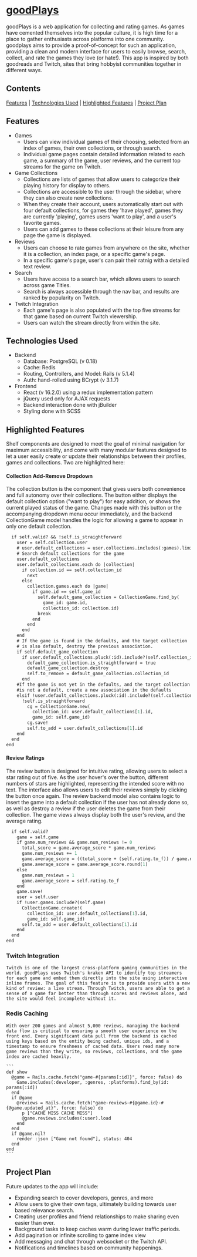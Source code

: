 [goodPlays](https://goodplays.herokuapp.com)
======

goodPlays is a web application for collecting and rating games. As games have cemented themselves into the popular culture, it is high time for a place to gather enthusiasts across platforms into one community. goodplays aims to provide a proof-of-concept for such an application, providing a clean and modern interface for users to easily browse, search, collect, and rate the games they love (or hate!). This app is inspired by both goodreads and Twitch, sites that bring hobbyist communities together in different ways.

## Contents
[Features](#features) | [Technologies Used](#technologies-used) | [Highlighted Features](#highlighted-features) | [Project Plan](#project-plan)

## Features
  * Games
    * Users can view individual games of their choosing, selected from an index of games, their own collections, or through search.
    * Individual game pages contain detailed information related to each game, a summary of the game, user reviews, and the current top streams for the game on Twitch.
  * Game Collections
    * Collections are lists of games that allow users to categorize their playing history for display to others.  
    * Collections are accessible to the user through the sidebar, where they can also create new collections.
    * When they create their account, users automatically start out with four default collections, for games they 'have played', games they are currently 'playing', games users 'want to play', and a user's favorite games.
    * Users can add games to these collections at their leisure from any page the game is displayed.
  * Reviews
    * Users can choose to rate games from anywhere on the site, whether it is a collection, an index page, or a specific game's page.
    * In a specific game's page, user's can pair their ratnig with a detailed text review.
  * Search
    * Users have access to a search bar, which allows users to search across game Titles.
    * Search is always accessible through the nav bar, and results are ranked by popularity on Twitch.
  * Twitch Integration
    * Each game's page is also populated with the top five streams for that game based on current Twitch viewership.
    * Users can watch the stream directly from within the site.

## Technologies Used
 * Backend
   * Database: PostgreSQL (v 0.18)
   * Cache: Redis
   * Routing, Controllers, and Model: Rails (v 5.1.4)
   * Auth: hand-rolled using BCrypt (v 3.1.7)
 * Frontend
   * React (v 16.2.0) using a redux implementation pattern
   * jQuery used only for AJAX requests
   * Backend interaction done with jBuilder
   * Styling done with SCSS


 ## Highlighted Features

   Shelf components are designed to meet the goal of minimal navigation for maximum accessibility, and come with many modular features designed to let a user easily create or update their relationships between their profiles, games and collections. Two are highlighted here:

 #### Collection Add-Remove Dropdown

  The collection button is the component that gives users both convenience and full autonomy over their collections. The button either displays the default collection option ("want to play") for easy addition, or shows the current played status of the game. Changes made with this button or the accompanying dropdown menu occur immediately, and the backend CollectionGame model handles the logic for allowing a game to appear in only one default collection.

  ```def handle_save
    if self.valid? && !self.is_straightforward
      user = self.collection.user
      # user.default_collections = user.collections.includes(:games).limit(3)
      # Search default collections for the game
      user.default_collections
      user.default_collections.each do |collection|
        if collection.id == self.collection_id
          next
        else
          collection.games.each do |game|
            if game.id == self.game_id
              self.default_game_collection = CollectionGame.find_by(
                game_id: game.id,
                collection_id: collection.id)
              break
            end
          end
        end
      end
      # If the game is found in the defaults, and the target collection
      # is also default, destroy the previous association.
      if self.default_game_collection
        if user.default_collections.pluck(:id).include?(self.collection_id)
          default_game_collection.is_straightforward = true
          default_game_collection.destroy
          self.to_remove = default_game_collection.collection_id
        end
      #If the game is not yet in the defaults, and the target collection
      #is not a default, create a new association in the defaults
      elsif !user.default_collections.pluck(:id).include?(self.collection_id) &&
        !self.is_straightforward
          cg = CollectionGame.new(
            collection_id: user.default_collections[1].id,
            game_id: self.game_id)
          cg.save!
          self.to_add = user.default_collections[1].id
      end
    end
  end
  ```

 #### Review Ratings
   The review button is designed for intuitive rating, allowing users to select a star rating out of five. As the user hover's over the button, different numbers of stars are highlighted, representing the intended score with no text. The interface also allows users to edit their reviews simply by clicking the button once again. The review backend model also contains logic to insert the game into a default collection if the user has not already done so, as well as destroy a review if the user deletes the game from their collection. The game views always display both the user's review, and the average rating.

   ```def handle_create
     if self.valid?
       game = self.game
       if game.num_reviews && game.num_reviews != 0
         total_score = game.average_score * game.num_reviews
         game.num_reviews += 1
         game.average_score = ((total_score + (self.rating.to_f)) / game.num_reviews)
         game.average_score = game.average_score.round(1)
       else
         game.num_reviews = 1
         game.average_score = self.rating.to_f
       end
       game.save!
       user = self.user
       if !user.games.include?(self.game)
         CollectionGame.create!(
           collection_id: user.default_collections[1].id,
           game_id: self.game_id)
         self.to_add = user.default_collections[1].id
       end
     end
   end
   ```

  ### Twitch Integration
  	Twitch is one of the largest cross-platform gaming communities in the world. goodPlays uses Twitch's kraken API to identify top streamers for each game and embed them directly into the site using interactive inline frames. The goal of this feature is to provide users with a new kind of review: a live stream. Through Twitch, users are able to get a sense of a game far better than through scores and reviews alone, and the site would feel incomplete without it.

  ### Redis Caching
  	With over 200 games and almost 5,000 reviews, managing the backend data flow is critical to ensuring a smooth user experience on the front end. Every significant data pull from the backend is cached using keys based on the entity being cached, unique ids, and a timestamp to ensure freshness of cached data. Users read many more game reviews than they write, so reviews, collections, and the game index are cached heavily.

    ```
    def show
      @game = Rails.cache.fetch("game-#{params[:id]}", force: false) do
        Game.includes(:developer, :genres, :platforms).find_by(id: params[:id])
      end
      if @game
        @reviews = Rails.cache.fetch("game-reviews-#{@game.id}-#{@game.updated_at}", force: false) do
          p ["CACHE MISS CACHE MISS"]
          @game.reviews.includes(:user).load
        end
      end
      if @game.nil?
        render :json ["Game not found"], status: 404
      end
    end
    ```




## Project Plan

Future updates to the app will include:
  * Expanding search to cover developers, genres, and more
  * Allow users to give their own tags, ultimately building towards user based relevance search.
  * Creating user profiles and friend relationships to make sharing even easier than ever.
  * Background tasks to keep caches warm during lower traffic periods.
  * Add pagination or infinite scrolling to game index view
  * Add messaging and chat through websocket or the Twitch API.
  * Notifications and timelines based on community happenings.

